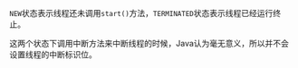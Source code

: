 `NEW`状态表示线程还未调用`start()`方法，`TERMINATED`状态表示线程已经运行终止。

这两个状态下调用中断方法来中断线程的时候，Java认为毫无意义，所以并不会设置线程的中断标识位。